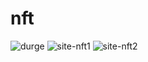 # nft
![durge](https://github.com/user-attachments/assets/8a49b061-8cea-4a04-ad1a-1ee62dcd54d2)
![site-nft1](https://opensea.io/studio/collection/deploy)
![site-nft2](https://www.upticknft.com/createnft?createType=ERC721)
